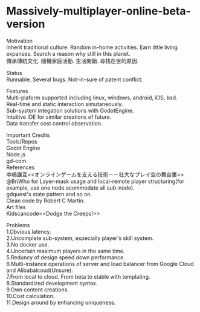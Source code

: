# Massively-multiplayer-online-beta-version

Motivation<br> 
Inherit traditional culture. Random in-home activities. Earn little living expanses. Search a reason why still in this planet.<br> 
傳承傳統文化. 隨機家庭活動. 生活開銷. 尋找在世的原因. <br>

Status<br>
Runnable.
Several bugs.
Not-in-sure of patent conflict.<br>

Features<br>
Multi-plaform supported including linux, windows, android, iOS, bsd.<br>
Real-time and static interaction simutaneously.<br>
Sub-system integation solutions with GodotEngine.<br>
Intuitive IDE for similar creations of future.<br>
Data transfer cost control observation.<br>

Important Credits<br>
Tools/Repos<br>
Godot Engine<br>
Node.js<br>
gd-com<br>
References<br>
中嶋謙互<<オンラインゲームを支える技術－－壮大なプレイ空の舞台裏>><br> 
@BriWho for Layer-mask usage and local-remote player structuring(for example, use one node acommodate all sub-node).<br>
gdquest's state pattern and so on.<br>
Clean code by Robert C Martin.<br>
Art files<br>
Kidscancode<<Dodge the Creeps!>><br>

Problems<br>
1.Obvious latency.<br> 
2.Uncomplete sub-system, especially player's skill system.<br> 
3.No docker use.<br> 
4.Uncertain maximum players in the same time.<br> 
5.Reduncy of design speed down performance.<br>
6.Multi-instance operations of server and load balancer from Google Cloud and Alibabalcoud(Unsure).<br>
7.From local to cloud. From beta to stable with templating.<br>
8.Standardized development syntax.<br>
9.Own content creations.<br>
10.Cost calculation.<br>
11.Design around by enhancing uniqueness.
